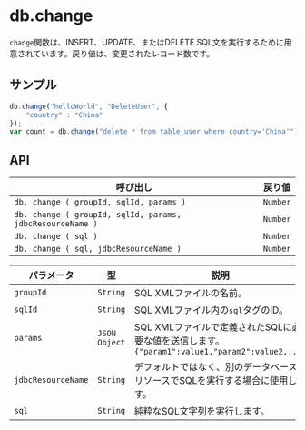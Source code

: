 # db.change

`change`関数は、INSERT、UPDATE、またはDELETE SQL文を実行するために用意されています。戻り値は、変更されたレコード数です。

## サンプル

```javascript
db.change("helloWorld", "DeleteUser", {
    "country" : "China"
});
var count = db.change("delete * from table_user where country='China'");
```

## API

| 呼び出し | 戻り値 |
|---|---|
| `db. change ( groupId, sqlId, params )` | `Number` |
| `db. change ( groupId, sqlId, params, jdbcResourceName )` | `Number` |
| `db. change ( sql )` | `Number` |
| `db. change ( sql, jdbcResourceName )` | `Number` |

| パラメータ | 型 | 説明 |
|---|---|---|
| `groupId` | `String` | SQL XMLファイルの名前。 |
| `sqlId` | `String` | SQL XMLファイル内の`sql`タグのID。 |
| `params` | `JSON Object` | SQL XMLファイルで定義されたSQLに必要な値を送信します。<br>```{"param1":value1,"param2":value2,...}``` |
| `jdbcResourceName` | `String` | デフォルトではなく、別のデータベースリソースでSQLを実行する場合に使用します。 |
| `sql` | `String` | 純粋なSQL文字列を実行します。 |